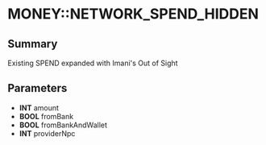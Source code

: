 # MONEY::NETWORK_SPEND_HIDDEN

## Summary
Existing SPEND expanded with Imani's Out of Sight

## Parameters
* **INT** amount
* **BOOL** fromBank
* **BOOL** fromBankAndWallet
* **INT** providerNpc